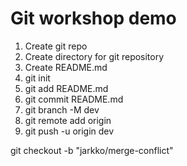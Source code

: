# Git workshop demo

1. Create git repo
2. Create directory for git repository
3. Create README.md
4. git init
5. git add README.md
6. git commit README.md
7. git branch -M dev
8. git remote add origin <git-repo>
9. git push -u origin dev

git checkout -b "jarkko/merge-conflict"
